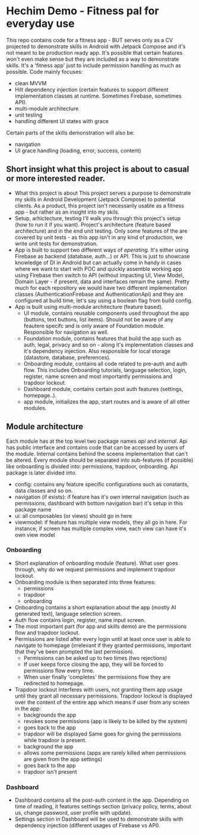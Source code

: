 # Hechim Demo - Fitness pal for everyday use

This repo contains code for a fitness app - BUT serves only as a CV projected to demonstrate skills in Android with Jetpack Compose and it's not meant to be production ready app. It's possible that certain features won't even make sense but they are included as a way to demonstrate skills. It's a 'fitness app' just to include permission handling as much as possible.
Code mainly focuses:
- clean MVVM
- Hilt dependency injection (certain features to support different implementation classes at runtime. Sometimes Firebase, sometimes API).
- multi-module architecture
- unit testing
- handling different UI states with grace

Certain parts of the skills demonstration will also be:
- navigation
- UI grace handling (loading, error, success, content)

  

## Short insight what this project is about to casual or more interested reader.
- What this project is about
  This project serves a purpose to demonstrate my skills in Android Development (Jetpack Compose) to potential clients. As a product, this project isn't necessarily usable as a fitness app - but rather as an insight into my skils.
- Setup, arhictecture, testing
  I'll walk you through this project's setup (how to run it if you want). Project's architecture (feature based architecture) and in the end unit testing. Only some features of the are covered by unit tests - as this app isn't in any kind of production, we write unit tests for demonstration.
- App is built to support two different ways of *operating*. It's either using Firebase as backend (database, auth...) or API. This is just to showcase knowledge of DI in Android but can actually come in handy in cases where we want to start with POC and quickly assemble working app using Firebase then switch to API (without impacting UI, View Model, Domain Layer - if present, data and interfaces remain the same). Pretty much for each repository we would have two different implementation classes (AuthenticationFirebase and AuthenticationApi) and they are configured at build time, let's say using a boolean flag from build config.
- App is built using multi-module architecture (feature based).
  - UI module, contains reusable components used throughout the app (buttons, text buttons, list items). Should not be aware of any feautere specifc and is only aware of Foundation module. Responsible for navigation as well.
  - Foundation module, contains features that build the app such as auth, legal, privacy and so on - along it's implementation classes and it's dependency injection. Also responsible for local storage (datastore, database, preferences).
  - Onboarding module, contains all code related to pre-auth and auth flow. This includes Onboarding tutorials, language selection, login, register, name screen and most importantly permissions and trapdoor lockout.
  - Dashboard module, contains certain post auth features (settings, homepage..).
  - app module, initializes the app, start routes and is aware of all other modules.
 
## Module architecture
Each module has at the top level two package names *api* and *internal*. Api has public interface and contains code that can be accessed by users of the module. Internal contains behind the sceens implementation that can't be altered. Every module should be separated into sub-features (if possible) like onboarding is divided into: permissions, trapdoor, onboarding. Api package is later divided into.
- config: contains any feature specific configurations such as constants, data classes and so on.
- navigation (if exists): if feature has it's own internal navigation (such as permissions, dashboard with bottom navigation bar) it's setup in this package name
- ui: all composables (or views) should go in here
- viewmodel: if feature has multiple view models, they all go in here. For instance, if screen has multiple complex view, each view can have it's own view model
 
### Onboarding
- Short explanation of onboarding module (feature). What user goes through, why do we request permissions and implement trapdoor lockout.
- Onboarding module is then separated into three features:
  - permissions
  - trapdoor
  - onboarding
- Onboarding contains a short explanation about the app (mostly AI generated text), language selection screen.
- Auth flow contains login, register, name input screen.
- The most important part (for app and skills demo) are the permissions flow and trapdoor lockout.
- Permissions are listed after every login until at least once user is able to navigate to homepage (irrelevant if they granted permissions, important that they've been prompted the last permission).
  - Permissions can be asked up to two times (two rejections)
  - If user keeps force closing the app, they will be forced to permissions flow every time.
  - When user finally 'completes' the permissions flow they are redirected to homepage.
- Trapdoor lockout interferes with users, not granting them app usage until they grant all necessary permissions. Trapdoor lockout is displayed over the content of the entire app which means if user from any screen in the app:
  - backgrounds the app
  - revokes some permissions (app is likely to be killed by the system)
  - goes back to the app
  - trapdoor will be displayed
Same goes for giving the permissions while trapdoor is present.
  - background the app
  - allows some permissions (apps are rarely killed when permissions are given from the app settings)
  - goes back to the app
  - trapdoor isn't present
 
### Dashboard
- Dashboard contains all the post-auth content in the app. Depending on time of reading, it features settings section (privacy policy, terms, about us, change password, user profile with update).
- Settings section in Dashboard will be used to demonstrate skills with dependency injection (different usages of Firebase vs API).



  
